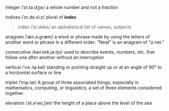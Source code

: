integer /ˈɪn.tə.dʒɚ/ a whole number and not a fraction

indices /ˈɪn.də.siːz/ plural of **index**
> index /ˈɪn.deks/ an alphabetical list of names, subjects

anagram /ˈæn.ə.ɡræm/ a word or phrase made by using the letters of another word or phrase in a different order: "Neat" is an anagram of "a net."

consecutive /kənˈsek.jə.t̬ɪv/ used to describe events, numbers, etc. that follow one after another without an interruption

vertical /ˈvɝː.t̬ə.kəl/ standing or pointing straight up or at an angle of 90° to a horizontal surface or line

triplet /ˈtrɪp.lət/ A group of three associated things; especially in mathematics, computing, or linguistics, a set of three elements considered together.

elevation /ˌel.əˈveɪ.ʃən/ the height of a place above the level of the sea
